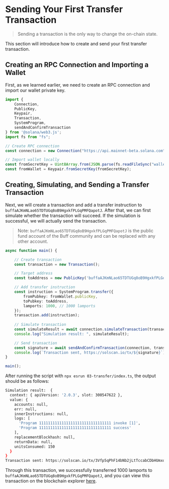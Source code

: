# Sending Your First Transfer Transaction

> Sending a transaction is the only way to change the on-chain state.

This section will introduce how to create and send your first transfer transaction.

## Creating an RPC Connection and Importing a Wallet

First, as we learned earlier, we need to create an RPC connection and import our wallet private key.

```ts
import {
    Connection,
    PublicKey,
    Keypair,
    Transaction,
    SystemProgram,
    sendAndConfirmTransaction
} from '@solana/web3.js';
import fs from "fs";

// Create RPC connection
const connection = new Connection("https://api.mainnet-beta.solana.com", "confirmed");

// Import wallet locally
const fromSecretKey = Uint8Array.from(JSON.parse(fs.readFileSync("wallet.json")));
const fromWallet = Keypair.fromSecretKey(fromSecretKey);
```

## Creating, Simulating, and Sending a Transfer Transaction

Next, we will create a transaction and add a transfer instruction to `buffaAJKmNLao65TDTUGq8oB9HgxkfPLGqPMFQapotJ`. After that, we can first simulate whether the transaction will succeed. If the simulation is successful, we will actually send the transaction.

> Note:
> `buffaAJKmNLao65TDTUGq8oB9HgxkfPLGqPMFQapotJ` is the public fund account of the Buff community and can be replaced with any other account.

```ts
async function main() {

    // Create transaction
    const transaction = new Transaction();

    // Target address
    const toAddress = new PublicKey('buffaAJKmNLao65TDTUGq8oB9HgxkfPLGqPMFQapotJ');

    // Add transfer instruction
    const instruction = SystemProgram.transfer({
        fromPubkey: fromWallet.publicKey,
        toPubkey: toAddress,
        lamports: 1000, // 1000 lamports
    });
    transaction.add(instruction);
    
    // Simulate transaction
    const simulateResult = await connection.simulateTransaction(transaction, [fromWallet]);
    console.log("Simulation result: ", simulateResult);

    // Send transaction
    const signature = await sendAndConfirmTransaction(connection, transaction, [fromWallet]);
    console.log(`Transaction sent, https://solscan.io/tx/${signature}`);
}

main();
```

After running the script with `npx esrun 03-transfer/index.ts`, the output should be as follows:

```bash
Simulation result:  {
  context: { apiVersion: '2.0.3', slot: 300547622 },
  value: {
    accounts: null,
    err: null,
    innerInstructions: null,
    logs: [
      'Program 11111111111111111111111111111111 invoke [1]',
      'Program 11111111111111111111111111111111 success'
    ],
    replacementBlockhash: null,
    returnData: null,
    unitsConsumed: 150
  }
}
Transaction sent: https://solscan.io/tx/3Vfp5qPhF14bNb2jLtTccabCDbHUmxqtXerUvPEjKb6RpJ8jU3H9M9JgcUbDPtgesB3WFP9M8VZTzECgBavnjxaC
```

Through this transaction, we successfully transferred 1000 lamports to `buffaAJKmNLao65TDTUGq8oB9HgxkfPLGqPMFQapotJ`, and you can view this transaction on the blockchain explorer [here](https://solscan.io/tx/3Vfp5qPhF14bNb2jLtTccabCDbHUmxqtXerUvPEjKb6RpJ8jU3H9M9JgcUbDPtgesB3WFP9M8VZTzECgBavnjxaC).